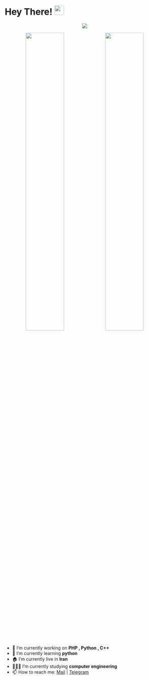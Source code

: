 # Hey There! <img src="https://raw.githubusercontent.com/MartinHeinz/MartinHeinz/master/wave.gif" width="30px">

<p align="center">
  <a href="https://t.me/LampStack"><img src="https://user-images.githubusercontent.com/77770753/117139498-f081c400-adc9-11eb-9aaf-f895a54ecc67.gif"></a>
</p>

<p align="center">
<img width="49%" src="https://github-readme-stats.vercel.app/api?username=LampStack&count_private=true&include_all_commits=true&show_icons=true&theme=tokyonight&custom_title=GitHub+Stats"/>
<img width="49%" src="https://github-readme-streak-stats.herokuapp.com?user=LampStack&theme=tokyonight"/>
</p>

- 🔭 I’m currently working on <b>PHP , Python , C++</b>
- 🌱 I’m currently learning <b>python</b>
- 🏠 I’m currently live in <b>Iran</b>
- 👨🏻‍💻 I’m currently studying <b>computer engineering</b>
- 📫 How to reach me:
<a href="mailto:xialop@outlook.com">Mail</a> | <a href="https://t.me/LampStack">Telegram</a>
